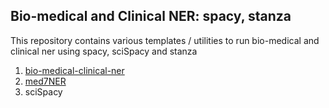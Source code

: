 ## Bio-medical and Clinical NER: spacy, stanza

This repository contains various templates / utilities to run bio-medical and clinical ner using spacy, sciSpacy and stanza

1. [bio-medical-clinical-ner](https://github.com/MageshDominator/bio-medical-ner-spacy-stanza/tree/master/bio-med-ner-stanza)
2. [med7NER](https://github.com/MageshDominator/bio-medical-ner-spacy-stanza/tree/master/med7-spacy)
3. sciSpacy
